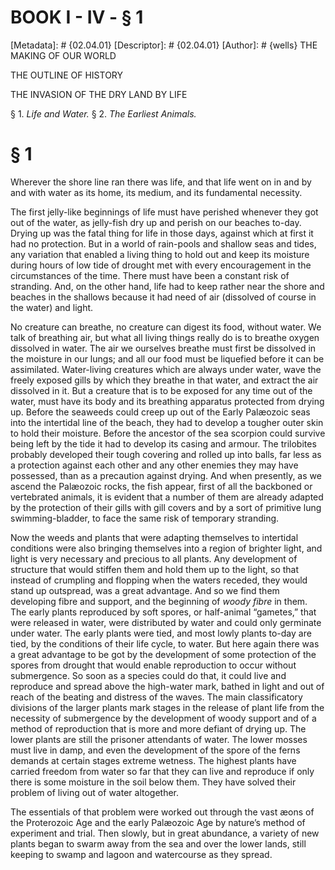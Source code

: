 # BOOK I - IV - § 1
[Metadata]: # {02.04.01}
[Descriptor]: # {02.04.01}
[Author]: # {wells}
THE MAKING OF OUR WORLD




THE OUTLINE OF HISTORY

THE INVASION OF THE DRY LAND BY LIFE

§ 1. _Life and Water._ § 2. _The Earliest Animals._

# § 1
Wherever the shore line ran there was life, and that life went on in and by and
with water as its home, its medium, and its fundamental necessity.

The first jelly-like beginnings of life must have perished whenever they got
out of the water, as jelly-fish dry up and perish on our beaches to-day. Drying
up was the fatal thing for life in those days, against which at first it had no
protection. But in a world of rain-pools and shallow seas and tides, any
variation that enabled a living thing to hold out and keep its moisture during
hours of low tide of drought met with every encouragement in the circumstances
of the time. There must have been a constant risk of stranding. And, on the
other hand, life had to keep rather near the shore and beaches in the shallows
because it had need of air (dissolved of course in the water) and light.

No creature can breathe, no creature can digest its food, without water. We
talk of breathing air, but what all living things really do is to breathe
oxygen dissolved in water. The air we ourselves breathe must first be dissolved
in the moisture in our lungs; and all our food must be liquefied before it can
be assimilated. Water-living creatures which are always under water, wave the
freely exposed gills by which they breathe in that water, and extract the air
dissolved in it. But a creature that is to be exposed for any time out of the
water, must have its body and its breathing apparatus protected from drying up.
Before the seaweeds could creep up out of the Early Palæozoic seas into the
intertidal line of the beach, they had to develop a tougher outer skin to hold
their moisture. Before the ancestor of the sea scorpion could survive being
left by the tide it had to develop its casing and armour. The trilobites
probably developed their tough covering and rolled up into balls, far less as a
protection against each other and any other enemies they may have possessed,
than as a precaution against drying. And when presently, as we ascend the
Palæozoic rocks, the fish appear, first of all the backboned or vertebrated
animals, it is evident that a number of them are already adapted by the
protection of their gills with gill covers and by a sort of primitive lung
swimming-bladder, to face the same risk of temporary stranding.

Now the weeds and plants that were adapting themselves to intertidal conditions
were also bringing themselves into a region of brighter light, and light is
very necessary and precious to all plants. Any development of structure that
would stiffen them and hold them up to the light, so that instead of crumpling
and flopping when the waters receded, they would stand up outspread, was a
great advantage. And so we find them developing fibre and support, and the
beginning of _woody fibre_ in them. The early plants reproduced by soft spores,
or half-animal “gametes,” that were released in water, were distributed by
water and could only germinate under water. The early plants were tied, and
most lowly plants to-day are tied, by the conditions of their life cycle, to
water. But here again there was a great advantage to be got by the development
of some protection of the spores from drought that would enable reproduction to
occur without submergence. So soon as a species could do that, it could live
and reproduce and spread above the high-water mark, bathed in light and out of
reach of the beating and distress of the waves. The main classificatory
divisions of the larger plants mark stages in the release of plant life from
the necessity of submergence by the development of woody support and of a
method of reproduction that is more and more defiant of drying up. The lower
plants are still the prisoner attendants of water. The lower mosses must live
in damp, and even the development of the spore of the ferns demands at certain
stages extreme wetness. The highest plants have carried freedom from water so
far that they can live and reproduce if only there is some moisture in the soil
below them. They have solved their problem of living out of water altogether.

The essentials of that problem were worked out through the vast æons of the
Proterozoic Age and the early Palæozoic Age by nature’s method of experiment
and trial. Then slowly, but in great abundance, a variety of new plants began
to swarm away from the sea and over the lower lands, still keeping to swamp and
lagoon and watercourse as they spread.

